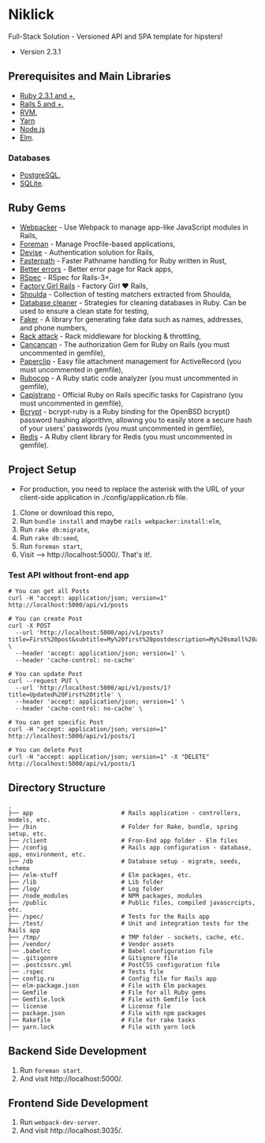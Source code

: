 # Niklick
Full-Stack Solution - Versioned API and SPA template for hipsters!

* Version 2.3.1

## Prerequisites and Main Libraries
* [Ruby 2.3.1 and +](https://www.ruby-lang.org/en/downloads/),
* [Rails 5 and +](http://guides.rubyonrails.org/getting_started.html),
* [RVM](https://rvm.io/),
* [Yarn](https://yarnpkg.com/lang/en/)
* [Node.js](https://nodejs.org/en/)
* [Elm](http://elm-lang.org/).

### Databases
* [PostgreSQL](https://www.postgresql.org/docs/),
* [SQLite](https://sqlite.org/).

## Ruby Gems
* [Webpacker](https://github.com/rails/webpacker) - Use Webpack to manage app-like JavaScript modules in Rails,
* [Foreman](https://github.com/ddollar/foreman) - Manage Procfile-based applications,
* [Devise](https://github.com/plataformatec/devise) - Authentication solution for Rails,
* [Fasterpath](https://github.com/danielpclark/faster_path) - Faster Pathname handling for Ruby written in Rust,
* [Better errors](https://github.com/charliesome/better_errors) - Better error page for Rack apps,
* [RSpec](https://github.com/rspec/rspec-rails) - RSpec for Rails-3+,
* [Factory Girl Rails](https://github.com/thoughtbot/factory_girl_rails) - Factory Girl ♥ Rails,
* [Shoulda](http://matchers.shoulda.io/) - Collection of testing matchers extracted from Shoulda,
* [Database cleaner](http://databasecleaner.github.io/) - Strategies for cleaning databases in Ruby. Can be used to ensure a clean state for testing,
* [Faker](https://github.com/stympy/faker) - A library for generating fake data such as names, addresses, and phone numbers,
* [Rack attack](https://github.com/kickstarter/rack-attack) - Rack middleware for blocking & throttling,
* [Cancancan](https://github.com/CanCanCommunity/cancancan) - The authorization Gem for Ruby on Rails (you must uncommented in gemfile),
* [Paperclip](https://github.com/thoughtbot/paperclip) - Easy file attachment management for ActiveRecord (you must uncommented in gemfile),
* [Rubocop](https://github.com/bbatsov/rubocop) - A Ruby static code analyzer (you must uncommented in gemfile),
* [Capistrano](https://github.com/capistrano/rails) - Official Ruby on Rails specific tasks for Capistrano (you must uncommented in gemfile),  
* [Bcrypt](https://github.com/codahale/bcrypt-ruby) - bcrypt-ruby is a Ruby binding for the OpenBSD bcrypt() password hashing algorithm, allowing you to easily store a secure hash of your users' passwords (you must uncommented in gemfile),
* [Redis](https://github.com/redis/redis-rb) - A Ruby client library for Redis (you must uncommented in gemfile).

## Project Setup

* For production, you need to replace the asterisk with the URL of your client-side application in ./config/application.rb file.

1. Clone or download this repo,
2. Run `bundle install` and maybe `rails webpacker:install:elm`,
3. Run `rake db:migrate`,
4. Run `rake db:seed`,
5. Run `foreman start`, 
6. Visit --> http://localhost:5000/. That's it!.

### Test API without front-end app
```shell
# You can get all Posts
curl -H "accept: application/json; version=1" http://localhost:5000/api/v1/posts

# You can create Post
curl -X POST 
  --url 'http://localhost:5000/api/v1/posts?title=First%20post&subtitle=My%20first%20postdescription=My%20small%20and%20test%20first%20post.&content=This%20is%20a%20content%20of%20my%20first%20post' \ 
  --header 'accept: application/json; version=1' \
  --header 'cache-control: no-cache' 

# You can update Post  
curl --request PUT \
  --url 'http://localhost:5000/api/v1/posts/1?title=Updated%20First%20title' \
  --header 'accept: application/json; version=1' \
  --header 'cache-control: no-cache' \

# You can get specific Post 
curl -H "accept: application/json; version=1" http://localhost:5000/api/v1/posts/1

# You can delete Post 
curl -H "accept: application/json; version=1" -X "DELETE" http://localhost:5000/api/v1/posts/1
```

## Directory Structure

```shell
.
├── app                         # Rails application - controllers, models, etc.
├── /bin                        # Folder for Rake, bundle, spring setup, etc.
├── /client                     # Fron-End app folder - Elm files
├── /config                     # Rails app configuration - database, app, environment, etc.
├── /db                         # Database setup - migrate, seeds, schema
├── /elm-stuff                  # Elm packages, etc.
├── /lib                        # Lib folder
├── /log/                       # Log folder
├── /node_modules               # NPM packages, modules
├── /public                     # Public files, compiled javascrcipts, etc.
├── /spec/                      # Tests for the Rails app
├── /test/                      # Unit and integration tests for the Rails app
├── /tmp/                       # TMP folder - sockets, cache, etc.
├── /vendor/                    # Vendor assets
│── .babelrc                    # Babel configuration file
│── .gitigonre                  # Gitignore file
│── .postcssrc.yml              # PostCSS configuration file
│── .rspec                      # Tests file
│── config.ru                   # Config file for Rails app
│── elm-package.json            # File with Elm packages
│── Gemfile                     # File for all Ruby gems
│── Gemfile.lock                # File with Gemfile lock
│── license                     # License file
│── package.json                # File with npm packages
│── Rakefile                    # File for rake tasks
│── yarn.lock                   # File with yarn lock
```

## Backend Side Development
1. Run `foreman start`.
2. And visit http://localhost:5000/.

## Frontend Side Development
1. Run `webpack-dev-server`.
2. And visit http://localhost:3035/.